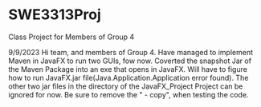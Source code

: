 # SWE3313Proj
Class Project for Members of Group 4

9/9/2023
Hi team, and members of Group 4. Have managed to implement Maven in JavaFX to run two GUIs, fow now.
Coverted the snapshot Jar of the Maven Package into an exe that opens in JavaFX.
Will have to figure how to run JavaFX.jar file(Java.Application.Application error found).
The other two jar files in the directory of the JavaFX_Project Project can be ignored for now.
Be sure to remove the " - copy", when testing the code.
